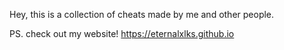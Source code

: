 Hey, this is a collection of cheats made by me and other people. 


PS. check out my website! 
https://eternalxlks.github.io

